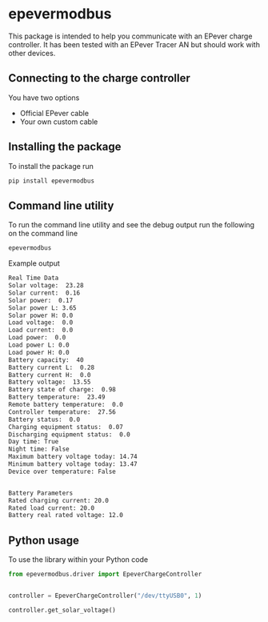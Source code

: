 # epevermodbus

This package is intended to help you communicate with an EPever charge controller. It has been tested with an EPever Tracer AN but should work with other devices.

## Connecting to the charge controller

You have two options

* Official EPever cable
* Your own custom cable

## Installing the package

To install the package run

```sh
pip install epevermodbus
```

## Command line utility

To run the command line utility and see the debug output run the following on the command line

```sh
epevermodbus
```

Example output

```sh
Real Time Data
Solar voltage:  23.28
Solar current:  0.16
Solar power:  0.17
Solar power L: 3.65
Solar power H: 0.0
Load voltage:  0.0
Load current:  0.0
Load power:  0.0
Load power L: 0.0
Load power H: 0.0
Battery capacity:  40
Battery current L:  0.28
Battery current H:  0.0
Battery voltage:  13.55
Battery state of charge:  0.98
Battery temperature:  23.49
Remote battery temperature:  0.0
Controller temperature:  27.56
Battery status:  0.0
Charging equipment status:  0.07
Discharging equipment status:  0.0
Day time: True
Night time: False
Maximum battery voltage today: 14.74
Minimum battery voltage today: 13.47
Device over temperature: False


Battery Parameters
Rated charging current: 20.0
Rated load current: 20.0
Battery real rated voltage: 12.0
```

## Python usage

To use the library within your Python code

```python
from epevermodbus.driver import EpeverChargeController


controller = EpeverChargeController("/dev/ttyUSB0", 1)

controller.get_solar_voltage()
```
